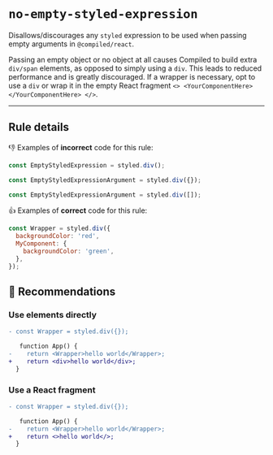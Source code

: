 # `no-empty-styled-expression`

Disallows/discourages any `styled` expression to be used when passing empty arguments in `@compiled/react`.

Passing an empty object or no object at all causes Compiled to build extra `div/span` elements, as opposed to simply using a `div`. This leads to reduced performance and is greatly discouraged. If a wrapper is necessary, opt to use a `div` or wrap it in the empty React fragment `<> <YourComponentHere></YourComponentHere> </>`.

---

## Rule details

👎 Examples of **incorrect** code for this rule:

```javascript
const EmptyStyledExpression = styled.div();

const EmptyStyledExpressionArgument = styled.div({});

const EmptyStyledExpressionArgument = styled.div([]);
```

👍 Examples of **correct** code for this rule:

```javascript
const Wrapper = styled.div({
  backgroundColor: 'red',
  MyComponent: {
    backgroundColor: 'green',
  },
});
```

## 🔀 Recommendations

### Use elements directly

```diff
- const Wrapper = styled.div({});

   function App() {
-    return <Wrapper>hello world</Wrapper>;
+    return <div>hello world</div>;
  }
```

### Use a React fragment

```diff
- const Wrapper = styled.div({});

   function App() {
-    return <Wrapper>hello world</Wrapper>;
+    return <>hello world</>;
  }
```
